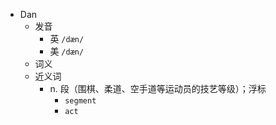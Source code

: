 - Dan
  - 发音
    - 英 `/dæn/`
    - 美 `/dæn/`
  - 词义
  - 近义词
    - n. 段（围棋、柔道、空手道等运动员的技艺等级）；浮标
      - `segment`
      - `act`

